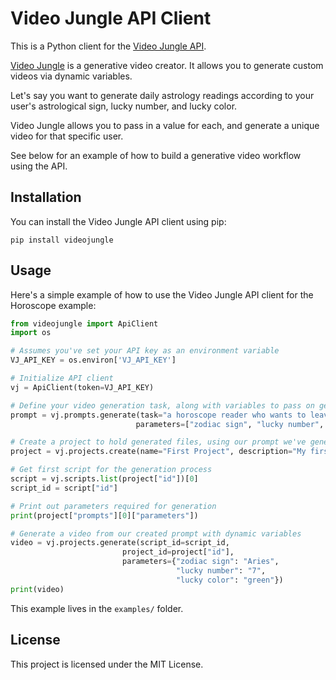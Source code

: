 # Video Jungle API Client

This is a Python client for the [Video Jungle API](https://docs.video-jungle.com/). 

[Video Jungle](https://www.video-jungle.com/) is a generative video creator. It allows you to generate custom videos via dynamic variables.

Let's say you want to generate daily astrology readings according to your user's astrological sign, lucky number, and lucky color.

Video Jungle allows you to pass in a value for each, and generate a unique video for that specific user.

See below for an example of how to build a generative video workflow using the API.

## Installation

You can install the Video Jungle API client using pip:

```
pip install videojungle
```

## Usage

Here's a simple example of how to use the Video Jungle API client for the Horoscope example:

```python
from videojungle import ApiClient
import os

# Assumes you've set your API key as an environment variable
VJ_API_KEY = os.environ['VJ_API_KEY']

# Initialize API client
vj = ApiClient(token=VJ_API_KEY)

# Define your video generation task, along with variables to pass on generation
prompt = vj.prompts.generate(task="a horoscope reader who wants to leave the person excited about their future",
                            parameters=["zodiac sign", "lucky number", "lucky color"])

# Create a project to hold generated files, using our prompt we've generated
project = vj.projects.create(name="First Project", description="My first project", prompt_id=prompt["id"])

# Get first script for the generation process
script = vj.scripts.list(project["id"])[0]
script_id = script["id"]

# Print out parameters required for generation
print(project["prompts"][0]["parameters"])

# Generate a video from our created prompt with dynamic variables
video = vj.projects.generate(script_id=script_id, 
                         project_id=project["id"],
                         parameters={"zodiac sign": "Aries",
                                     "lucky number": "7",
                                     "lucky color": "green"})
print(video)
```

This example lives in the `examples/` folder.

## License

This project is licensed under the MIT License.